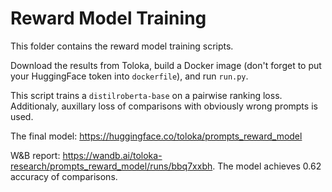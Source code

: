 # Reward Model Training

This folder contains the reward model training scripts.

Download the results from Toloka, build a Docker image (don't forget to put your HuggingFace token into `dockerfile`), and run `run.py`.

This script trains a `distilroberta-base` on a pairwise ranking loss. Additionaly, auxillary loss of comparisons with obviously wrong prompts is used.

The final model: https://huggingface.co/toloka/prompts_reward_model

W&B report: https://wandb.ai/toloka-research/prompts_reward_model/runs/bbq7xxbh. The model achieves 0.62 accuracy of comparisons.
